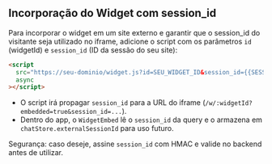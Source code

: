 ## Incorporação do Widget com session_id

Para incorporar o widget em um site externo e garantir que o session_id do visitante seja utilizado no iframe, adicione o script com os parâmetros `id` (widgetId) e `session_id` (ID da sessão do seu site):

```html
<script
  src="https://seu-dominio/widget.js?id=SEU_WIDGET_ID&session_id={{SESSAO_DO_SEU_SITE}}"
  async
></script>
```

- O script irá propagar `session_id` para a URL do iframe (`/w/:widgetId?embedded=true&session_id=...`).
- Dentro do app, o `WidgetEmbed` lê o `session_id` da query e o armazena em `chatStore.externalSessionId` para uso futuro.

Segurança: caso deseje, assine `session_id` com HMAC e valide no backend antes de utilizar.


